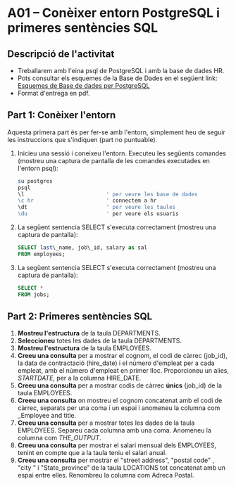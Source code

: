 # A01 – Conèixer entorn PostgreSQL i primeres sentències SQL

## Descripció de l'activitat

- Treballarem amb l'eina psql de PostgreSQL i amb la base de dades HR. 
- Pots consultar els esquemes de la Base de Dades en el següent link: [Esquemes de Base de dades per PostgreSQL](https://github.com/sapa-basededades/M02-M10-Bases-de-Dades/tree/main/1%20-%20Llenguatge%20SQL%20DML%20i%20DDL/DATABASES/POSTGRESQL)
- Format d'entrega en pdf.


## Part 1: Conèixer l'entorn

Aquesta primera part és per fer-se amb l'entorn, simplement heu de seguir les instruccions que s'indiquen (part no puntuable).

1. Inicieu una sessió i coneixeu l'entorn. Executeu les següents comandes (mostreu una captura de pantalla de les comandes executades en l'entorn psql):

    ```bash
    su postgres
    psql
    \l                          ' per veure les base de dades
    \c hr                       ' connectem a hr
    \dt                         ' per veure les taules
    \du                         ' per veure els usuaris
    ```

2. La següent sentencia SELECT s'executa correctament (mostreu una captura de pantalla):

    ```sql
    SELECT last\_name, job\_id, salary as sal
    FROM employees;
    ```

3. La següent sentencia SELECT s'executa correctament (mostreu una captura de pantalla):

    ```sql
    SELECT *
    FROM jobs;
    ```

## Part 2: Primeres sentències SQL

1. **Mostreu l'estructura** de la taula DEPARTMENTS.
2. **Seleccioneu** totes les dades de la taula DEPARTMENTS.
3. **Mostreu l'estructura** de la taula EMPLOYEES.
4. **Creeu una consulta** per a mostrar el cognom, el codi de càrrec (job_id), la data de contractació (hire\_date) i el número d'empleat per a cada empleat, amb el número d'empleat en primer lloc. Proporcioneu un alies, _STARTDATE_, per a la columna HIRE\_DATE.
5. **Creeu una consulta** per a mostrar codis de càrrec **únics** (job_id) de la taula EMPLOYEES.
6. **Creeu una consulta** on mostreu el cognom concatenat amb el codi de càrrec, separats per una coma i un espai i anomeneu la columna com _Employee and title.
7. **Creeu una consulta** per a mostrar totes les dades de la taula EMPLOYEES. Separeu cada columna amb una coma. Anomeneu la columna com _THE\_OUTPUT_.
8. **Creeu una consulta** per mostrar el salari mensual dels EMPLOYEES, tenint en compte que a la taula teniu el salari anual.
9. **Creeu una consulta** per mostrar el "street address", "postal code" , "city " i "State_province" de la taula LOCATIONS tot concatenat amb un espai entre elles. Renombreu la columna com Adreca Postal.
